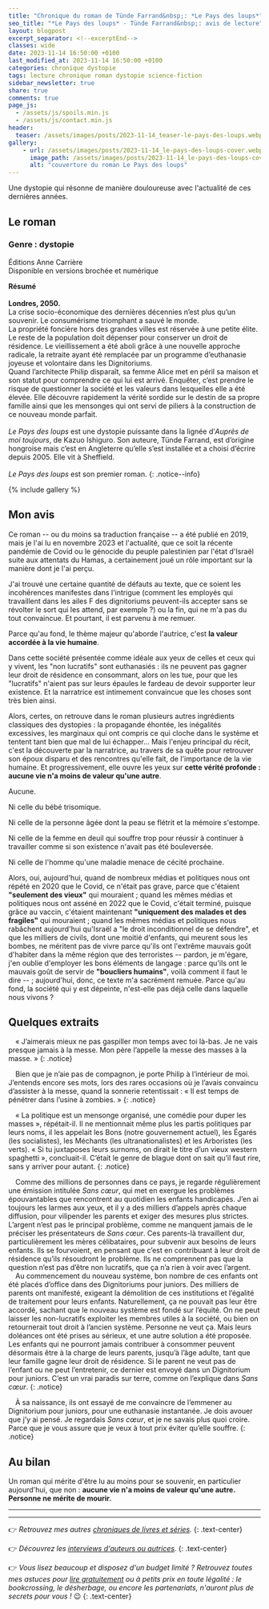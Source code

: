 ```yaml
---
title: "Chronique du roman de Tünde Farrand&nbsp;: *Le Pays des loups*"
seo_title: "*Le Pays des loups* - Tünde Farrand&nbsp;: avis de lecture"
layout: blogpost
excerpt_separator: <!--excerptEnd-->
classes: wide
date: 2023-11-14 16:50:00 +0100
last_modified_at: 2023-11-14 16:50:00 +0100
categories: chronique dystopie
tags: lecture chronique roman dystopie science-fiction
sidebar_newsletter: true
share: true
comments: true
page_js:
  - /assets/js/spoils.min.js
  - /assets/js/contact.min.js
header:
  teaser: /assets/images/posts/2023-11-14_teaser-le-pays-des-loups.webp
gallery:
    - url: /assets/images/posts/2023-11-14_le-pays-des-loups-cover.webp
      image_path: /assets/images/posts/2023-11-14_le-pays-des-loups-cover.webp
      alt: "couverture du roman Le Pays des loups"
---
```


Une dystopie qui résonne de manière douloureuse avec l'actualité de ces dernières années.
<!--excerptEnd-->

<span class="fa fa-star rating_checked"></span>
<span class="fa fa-star rating_checked"></span>
<span class="fa fa-star rating_checked"></span>
<span class="fa fa-star rating_unchecked"></span>
<span class="fa fa-star rating_unchecked"></span>

## Le roman

### Genre&nbsp;: dystopie

Éditions Anne Carrière<br />
Disponible en versions brochée et numérique

**Résumé**<br /><br />
**Londres, 2050.**<br />
La crise socio-économique des dernières décennies n’est plus qu’un souvenir. Le consumérisme triomphant a sauvé le monde.<br />
La propriété foncière hors des grandes villes est réservée à une petite élite. Le reste de la population doit dépenser pour conserver un droit de résidence. Le vieillissement a été aboli grâce à une nouvelle approche radicale, la retraite ayant été remplacée par un programme d’euthanasie joyeuse et volontaire dans les Dignitoriums.<br />
Quand l’architecte Philip disparaît, sa femme Alice met en péril sa maison et son statut pour comprendre ce qui lui est arrivé. Enquêter, c’est prendre le risque de questionner la société et les valeurs dans lesquelles elle a été élevée. Elle découvre rapidement la vérité sordide sur le destin de sa propre famille ainsi que les mensonges qui ont servi de piliers à la construction de ce nouveau monde parfait.<br/><br/>
*Le Pays des loups* est une dystopie puissante dans la lignée d’*Auprès de moi toujours*, de Kazuo Ishiguro. Son auteure, Tünde Farrand, est d’origine hongroise mais c’est en Angleterre qu’elle s’est installée et a choisi d’écrire depuis 2005. Elle vit à Sheffield.<br/><br/>
*Le Pays des loups* est son premier roman.
{: .notice--info}

{% include gallery %}


## Mon avis

Ce roman -- ou du moins sa traduction française -- a été publié en 2019, mais je l'ai lu en novembre 2023 et l'actualité, que ce soit la récente pandémie de Covid ou le génocide du peuple palestinien par l'état d'Israël suite aux attentats du Hamas, a certainement joué un rôle important sur la manière dont je l'ai perçu.

J'ai trouvé une certaine quantité de défauts au texte, que ce soient les incohérences manifestes dans l'intrigue (comment les employés qui travaillent dans les ailes F des dignitoriums peuvent-ils accepter sans se révolter le sort qui les attend, par exemple&nbsp;?) ou la fin, qui ne m'a pas du tout convaincue. Et pourtant, il est parvenu à me remuer. 

Parce qu'au fond, le thème majeur qu'aborde l'autrice, c'est **la valeur accordée à la vie humaine**.

Dans cette société présentée comme idéale aux yeux de celles et ceux qui y vivent, les "non lucratifs" sont euthanasiés&nbsp;: ils ne peuvent pas gagner leur droit de résidence en consommant, alors on les tue, pour que les "lucratifs" n'aient pas sur leurs épaules le fardeau de devoir supporter leur existence. Et la narratrice est intimement convaincue que les choses sont très bien ainsi.

Alors, certes, on retrouve dans le roman plusieurs autres ingrédients classiques des dystopies&nbsp;: la propagande éhontée, les inégalités excessives, les marginaux qui ont compris ce qui cloche dans le système et tentent tant bien que mal de lui échapper&hellip; Mais l'enjeu principal du récit, c'est la découverte par la narratrice, au travers de sa quête pour retrouver son époux disparu et des rencontres qu'elle fait, de l'importance de la vie humaine. Et progressivement, elle ouvre les yeux sur **cette vérité profonde&nbsp;: aucune vie n'a moins de valeur qu'une autre**.

Aucune.

Ni celle du bébé trisomique.

Ni celle de la personne âgée dont la peau se flétrit et la mémoire s'estompe.

Ni celle de la femme en deuil qui souffre trop pour réussir à continuer à travailler comme si son existence n'avait pas été bouleversée.

Ni celle de l'homme qu'une maladie menace de cécité prochaine.

Alors, oui, aujourd'hui, quand de nombreux médias et politiques nous ont répété en 2020 que le Covid, ce n'était pas grave, parce que c'étaient **"seulement des vieux"** qui mouraient ; quand les mêmes médias et politiques nous ont asséné en 2022 que le Covid, c'était terminé, puisque grâce au vaccin, c'étaient maintenant **"uniquement des malades et des fragiles"** qui mouraient ; quand les mêmes médias et politiques nous rabâchent aujourd'hui qu'Israël a "le droit inconditionnel de se défendre", et que les milliers de civils, dont une moitié d'enfants, qui meurent sous les bombes, ne méritent pas de vivre parce qu'ils ont l'extrême mauvais goût d'habiter dans la même région que des terroristes -- pardon, je m'égare, j'en oublie d'employer les bons éléments de langage&nbsp;: parce qu'ils ont le mauvais goût de servir de **"boucliers humains"**, voilà comment il faut le dire -- ; aujourd'hui, donc, ce texte m'a sacrément remuée. Parce qu'au fond, la société qui y est dépeinte, n'est-elle pas déjà celle dans laquelle nous vivons&nbsp;?


## Quelques extraits

<span style="margin-left: 1em;"></span>«&nbsp;J’aimerais mieux ne pas gaspiller mon temps avec toi là-bas. Je ne vais presque jamais à la messe. Mon père l’appelle la messe des masses à la masse.&nbsp;»
{: .notice}

<span style="margin-left: 1em;"></span>Bien que je n’aie pas de compagnon, je porte Philip à l’intérieur de moi. J’entends encore ses mots, lors des rares occasions où je l’avais convaincu d’assister à la messe, quand la sonnerie retentissait&nbsp;: «&nbsp;Il est temps de pénétrer dans l’usine à zombies.&nbsp;»
{: .notice}

<span style="margin-left: 1em;"></span>«&nbsp;La politique est un mensonge organisé, une comédie pour duper les masses&nbsp;», répétait-il. Il ne mentionnait même plus les partis politiques par leurs noms, il les appelait les Bons (notre gouvernement actuel), les Égarés (les socialistes), les Méchants (les ultranationalistes) et les Arboristes (les verts). «&nbsp;Si tu juxtaposes leurs surnoms, on dirait le titre d’un vieux western spaghetti&nbsp;», concluait-il. C’était le genre de blague dont on sait qu’il faut rire, sans y arriver pour autant.
{: .notice}

<span style="margin-left: 1em;"></span>Comme des millions de personnes dans ce pays, je regarde régulièrement une émission intitulée *Sans cœur*, qui met en exergue les problèmes épouvantables que rencontrent au quotidien les enfants handicapés. J’en ai toujours les larmes aux yeux, et il y a des milliers d’appels après chaque diffusion, pour ­vilipender les parents et exiger des mesures plus strictes. L’argent n’est pas le principal problème, comme ne manquent jamais de le préciser les présentateurs de *Sans cœur*. Ces parents-là travaillent dur, particulièrement les mères célibataires, pour subvenir aux besoins de leurs enfants. Ils se fourvoient, en pensant que c’est en contribuant à leur droit de résidence qu’ils résoudront le problème. Ils ne comprennent pas que la question n’est pas d’être non lucratifs, que ça n’a rien à voir avec l’argent.<br/>
<span style="margin-left: 1em;"></span>Au commencement du nouveau système, bon nombre de ces enfants ont été placés d’office dans des Dignitoriums pour juniors. Des milliers de parents ont manifesté, exigeant la démolition de ces institutions et l’égalité de traitement pour leurs enfants. Naturellement, ça ne pouvait pas leur être accordé, sachant que le nouveau système est fondé sur l’équité. On ne peut laisser les non-lucratifs exploiter les membres utiles à la société, ou bien on retournerait tout droit à l’ancien système. Personne ne veut ça. Mais leurs doléances ont été prises au sérieux, et une autre solution a été proposée. Les enfants qui ne pourront jamais contribuer à consommer peuvent désormais être à la charge de leurs parents, jusqu’à l’âge adulte, tant que leur famille gagne leur droit de résidence. Si le parent ne veut pas de l’enfant ou ne peut l’entretenir, ce dernier est envoyé dans un Dignitorium pour juniors. C’est un vrai paradis sur terre, comme on l’explique dans *Sans cœur*.
{: .notice}

<span style="margin-left: 1em;"></span>À sa naissance, ils ont essayé de me convaincre de l’emmener au Dignitorium pour juniors, pour une euthanasie instantanée. Je dois avouer que j’y ai pensé. Je regardais *Sans cœur*, et je ne savais plus quoi croire. Parce que je vous assure que je veux à tout prix éviter qu’elle souffre.
{: .notice}


## Au bilan

Un roman qui mérite d'être lu au moins pour se souvenir, en particulier aujourd'hui, que non&nbsp;: **aucune vie n'a moins de valeur qu'une autre. Personne ne mérite de mourir.**


---
---
👉 *Retrouvez mes autres [chroniques de livres et séries](/blog/tags#chronique).*
{: .text-center}

👉 *Découvrez les [interviews d'auteurs ou autrices](/blog/tags#interview).*
{: .text-center}

👉 *Vous lisez beaucoup et disposez d'un budget limité&nbsp;? Retrouvez toutes mes astuces pour [lire gratuitement](/lecture/2022/08/22/lire-gratuitement.html) ou à petits prix en toute légalité&nbsp;: le bookcrossing, le désherbage, ou encore les partenariats, n'auront plus de secrets pour vous&nbsp;!* 😉
{: .text-center}